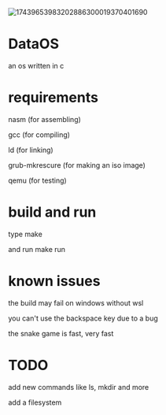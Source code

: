 ![17439653983202886300019370401690](https://github.com/user-attachments/assets/48913b01-e474-48d7-a07c-890a98d59424)

# DataOS
an os written in c

# requirements
nasm (for assembling)

gcc (for compiling)

ld (for linking)

grub-mkrescure (for making an iso image)

qemu (for testing)

# build and run
type make

and run make run


# known issues
the build may fail on windows without wsl

you can't use the backspace key due to a bug

the snake game is fast, very fast 

# TODO
add new commands like ls, mkdir and more

add a filesystem
